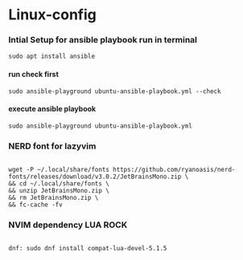 # Linux-config

### Intial Setup for ansible playbook run in terminal

```
sudo apt install ansible
```

#### run check first

```
sudo ansible-playground ubuntu-ansible-playbook.yml --check
```

#### execute ansible playbook

```
sudo ansible-playground ubuntu-ansible-playbook.yml
```

### NERD font for lazyvim

```

wget -P ~/.local/share/fonts https://github.com/ryanoasis/nerd-fonts/releases/download/v3.0.2/JetBrainsMono.zip \
&& cd ~/.local/share/fonts \
&& unzip JetBrainsMono.zip \
&& rm JetBrainsMono.zip \
&& fc-cache -fv

```

### NVIM dependency LUA ROCK

```

dnf: sudo dnf install compat-lua-devel-5.1.5

```

```

```
